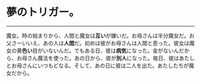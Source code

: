 # 夢のトリガー。

---

魔女。時の始まりから、人間と魔女は**互い**が嫌いだ。お母さんは半分魔女だ。お父さーいいえ、あの人は**人間**だ。初めは彼がお母さんは人間と思った。彼女は魔女の黄**色い**目がいないんだ。でもある日、彼は**病気**になった。金がないんだから、お母さん魔法を使った。あの日から、彼が**別人**になった。毎日、彼はあたしとお母さんにいつもどなる。そして、あの日に彼は二人を出た。あたしたちが魔女だから。
